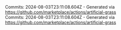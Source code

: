 Commits: 2024-08-03T23:11:08.604Z - Generated via https://github.com/marketplace/actions/artificial-grass
<br>
Commits: 2024-08-03T23:11:08.604Z - Generated via https://github.com/marketplace/actions/artificial-grass
<br>
